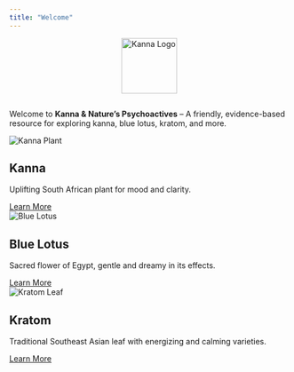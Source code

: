 ```yaml
---
title: "Welcome"
---
```


<div style="text-align:center;">
  <img src="/logo.png" alt="Kanna Logo" style="width:100px;margin-bottom:1em;">
</div>

Welcome to **Kanna & Nature’s Psychoactives** – A friendly, evidence-based resource for exploring kanna, blue lotus, kratom, and more.

<div class="home-cards">

<div class="card">
  <img src="/img/kanna.jpg" alt="Kanna Plant">
  <h2>Kanna</h2>
  <p>Uplifting South African plant for mood and clarity.</p>
  <a class="button" href="/substances/kanna/">Learn More</a>
</div>

<div class="card">
  <img src="/img/blue-lotus.jpg" alt="Blue Lotus">
  <h2>Blue Lotus</h2>
  <p>Sacred flower of Egypt, gentle and dreamy in its effects.</p>
  <a class="button" href="/substances/blue-lotus/">Learn More</a>
</div>

<div class="card">
  <img src="/img/kratom.jpg" alt="Kratom Leaf">
  <h2>Kratom</h2>
  <p>Traditional Southeast Asian leaf with energizing and calming varieties.</p>
  <a class="button" href="/substances/kratom/">Learn More</a>
</div>

</div>

